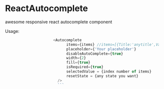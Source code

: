 # ReactAutocomplete
awesome responsive react autocomplete component


Usage:
```javascript
                      <Autocomplete
                            items={items} //items=[{Title:'anytitle',Value:num},...]
                            placeholder={'Your placeholder'}
                            disableAutoComplete={true}
                            width={2}
                            fill={true}
                            isRequired={true}
                            selectedValue = {index number of items}
                            resetState = {any state you want}
                        />
                        ```
